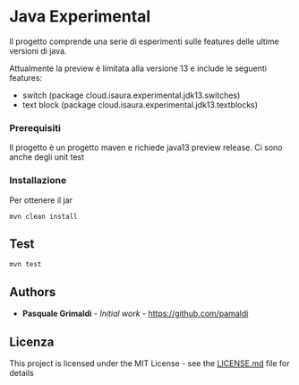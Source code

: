 # Java Experimental

Il progetto comprende una serie di esperimenti sulle features delle ultime versioni di java.

Attualmente la preview è limitata alla versione 13 e include le seguenti features:
- switch (package cloud.isaura.experimental.jdk13.switches)
- text block (package cloud.isaura.experimental.jdk13.textblocks)

### Prerequisiti

Il progetto è un progetto maven e richiede java13 preview release. Ci sono anche degli unit test

### Installazione

Per ottenere il jar 

```
mvn clean install
```

## Test

```
mvn test
```


## Authors

* **Pasquale Grimaldi** - *Initial work* - https://github.com/pamaldi



## Licenza

This project is licensed under the MIT License - see the [LICENSE.md](LICENSE.md) file for details
